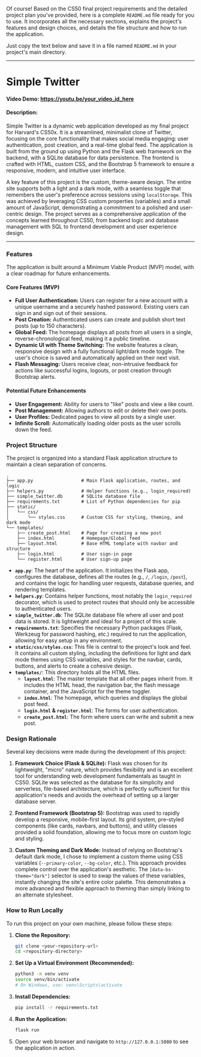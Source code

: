 Of course! Based on the CS50 final project requirements and the detailed project plan you've provided, here is a complete `README.md` file ready for you to use. It incorporates all the necessary sections, explains the project's features and design choices, and details the file structure and how to run the application.

Just copy the text below and save it in a file named `README.md` in your project's main directory.

---

# Simple Twitter

#### Video Demo:  <https://youtu.be/your_video_id_here>
#### Description:

Simple Twitter is a dynamic web application developed as my final project for Harvard's CS50x. It is a streamlined, minimalist clone of Twitter, focusing on the core functionality that makes social media engaging: user authentication, post creation, and a real-time global feed. The application is built from the ground up using Python and the Flask web framework on the backend, with a SQLite database for data persistence. The frontend is crafted with HTML, custom CSS, and the Bootstrap 5 framework to ensure a responsive, modern, and intuitive user interface.

A key feature of this project is the custom, theme-aware design. The entire site supports both a light and a dark mode, with a seamless toggle that remembers the user's preference across sessions using `localStorage`. This was achieved by leveraging CSS custom properties (variables) and a small amount of JavaScript, demonstrating a commitment to a polished and user-centric design. The project serves as a comprehensive application of the concepts learned throughout CS50, from backend logic and database management with SQL to frontend development and user experience design.

---

### Features

The application is built around a Minimum Viable Product (MVP) model, with a clear roadmap for future enhancements.

#### Core Features (MVP)
*   **Full User Authentication:** Users can register for a new account with a unique username and a securely hashed password. Existing users can sign in and sign out of their sessions.
*   **Post Creation:** Authenticated users can create and publish short text posts (up to 150 characters).
*   **Global Feed:** The homepage displays all posts from all users in a single, reverse-chronological feed, making it a public timeline.
*   **Dynamic UI with Theme Switching:** The website features a clean, responsive design with a fully functional light/dark mode toggle. The user's choice is saved and automatically applied on their next visit.
*   **Flash Messaging:** Users receive clear, non-intrusive feedback for actions like successful logins, logouts, or post creation through Bootstrap alerts.

#### Potential Future Enhancements
*   **User Engagement:** Ability for users to "like" posts and view a like count.
*   **Post Management:** Allowing authors to edit or delete their own posts.
*   **User Profiles:** Dedicated pages to view all posts by a single user.
*   **Infinite Scroll:** Automatically loading older posts as the user scrolls down the feed.

### Project Structure

The project is organized into a standard Flask application structure to maintain a clean separation of concerns.

```
.
├── app.py                  # Main Flask application, routes, and logic
├── helpers.py              # Helper functions (e.g., login_required)
├── simple_twitter.db       # SQLite database file
├── requirements.txt        # List of Python dependencies for pip
├── static/
│   └── css/
│       └── styles.css      # Custom CSS for styling, theming, and dark mode
└── templates/
    ├── create_post.html    # Page for creating a new post
    ├── index.html          # Homepage/Global feed
    ├── layout.html         # Base HTML template with navbar and structure
    ├── login.html          # User sign-in page
    └── register.html       # User sign-up page
```

*   **`app.py`**: The heart of the application. It initializes the Flask app, configures the database, defines all the routes (e.g., `/`, `/login`, `/post`), and contains the logic for handling user requests, database queries, and rendering templates.
*   **`helpers.py`**: Contains helper functions, most notably the `login_required` decorator, which is used to protect routes that should only be accessible to authenticated users.
*   **`simple_twitter.db`**: The SQLite database file where all user and post data is stored. It is lightweight and ideal for a project of this scale.
*   **`requirements.txt`**: Specifies the necessary Python packages (Flask, Werkzeug for password hashing, etc.) required to run the application, allowing for easy setup in any environment.
*   **`static/css/styles.css`**: This file is central to the project's look and feel. It contains all custom styling, including the definitions for light and dark mode themes using CSS variables, and styles for the navbar, cards, buttons, and alerts to create a cohesive design.
*   **`templates/`**: This directory holds all the HTML files.
    *   **`layout.html`**: The master template that all other pages inherit from. It includes the HTML head, the navigation bar, the flash message container, and the JavaScript for the theme toggler.
    *   **`index.html`**: The homepage, which queries and displays the global post feed.
    *   **`login.html` & `register.html`**: The forms for user authentication.
    *   **`create_post.html`**: The form where users can write and submit a new post.

### Design Rationale

Several key decisions were made during the development of this project:

1.  **Framework Choice (Flask & SQLite):** Flask was chosen for its lightweight, "micro" nature, which provides flexibility and is an excellent tool for understanding web development fundamentals as taught in CS50. SQLite was selected as the database for its simplicity and serverless, file-based architecture, which is perfectly sufficient for this application's needs and avoids the overhead of setting up a larger database server.

2.  **Frontend Framework (Bootstrap 5):** Bootstrap was used to rapidly develop a responsive, mobile-first layout. Its grid system, pre-styled components (like cards, navbars, and buttons), and utility classes provided a solid foundation, allowing me to focus more on custom logic and styling.

3.  **Custom Theming and Dark Mode:** Instead of relying on Bootstrap's default dark mode, I chose to implement a custom theme using CSS variables (`--primary-color`, `--bg-color`, etc.). This approach provides complete control over the application's aesthetic. The `[data-bs-theme="dark"]` selector is used to swap the values of these variables, instantly changing the site's entire color palette. This demonstrates a more advanced and flexible approach to theming than simply linking to an alternate stylesheet.

### How to Run Locally

To run this project on your own machine, please follow these steps:

1.  **Clone the Repository:**
    ```bash
    git clone <your-repository-url>
    cd <repository-directory>
    ```

2.  **Set Up a Virtual Environment (Recommended):**
    ```bash
    python3 -m venv venv
    source venv/bin/activate
    # On Windows, use: venv\Scripts\activate
    ```

3.  **Install Dependencies:**
    ```bash
    pip install -r requirements.txt
    ```

4.  **Run the Application:**
    ```bash
    flask run
    ```

5.  Open your web browser and navigate to `http://127.0.0.1:5000` to see the application in action.